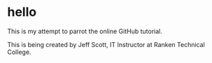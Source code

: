 # hello
This is my attempt to parrot the online GitHub tutorial.

This is being created by Jeff Scott, IT Instructor at Ranken Technical College.
